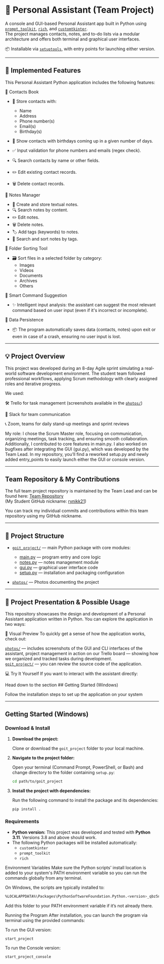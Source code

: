 # 🧠 Personal Assistant (Team Project)

A console and GUI-based Personal Assistant app built in Python using [`prompt_toolkit`](https://github.com/prompt-toolkit/python-prompt-toolkit), [`rich`](https://github.com/Textualize/rich), and [`customtkinter`](https://github.com/TomSchimansky/CustomTkinter).  
The project manages contacts, notes, and to-do lists via a modular architecture and offers both terminal and graphical user interfaces.

📦 Installable via [`setuptools`](https://setuptools.pypa.io/en/latest/), with entry points for launching either version.

---

## 🧩 Implemented Features
This Personal Assistant Python application includes the following features:

👥 Contacts Book
- 📇 Store contacts with:
  - Name
  - Address
  - Phone number(s)
  - Email(s)
  - Birthday(s)

- 🎂 Show contacts with birthdays coming up in a given number of days.
- ✅ Input validation for phone numbers and emails (regex check).
- 🔍 Search contacts by name or other fields.
- ✏️ Edit existing contact records.
- 🗑️ Delete contact records.

📝 Notes Manager
- 🧾 Create and store textual notes.
- 🔍 Search notes by content.
- ✏️ Edit notes.
- 🗑️ Delete notes.
- 🏷️ Add tags (keywords) to notes.
- 🔎 Search and sort notes by tags.

📂 Folder Sorting Tool
- 🗃️ Sort files in a selected folder by category:
  - Images
  - Videos
  - Documents
  - Archives
  - Others

🤖 Smart Command Suggestion
- ✨ Intelligent input analysis: the assistant can suggest the most relevant command based on user input (even if it's incorrect or incomplete).

💾 Data Persistence
- 📦 The program automatically saves data (contacts, notes) upon exit or even in case of a crash, ensuring no user input is lost.
---

## 💡 Project Overview
This project was developed during an 8-day Agile sprint simulating a real-world software development environment. The student team followed professional workflows, applying Scrum methodology with clearly assigned roles and iterative progress.

We used:

🛠 Trello for task management (screenshots available in the [`photos/`](./photos))

💬 Slack for team communication

📞 Zoom, teams for daily stand-up meetings and sprint reviews

My role:
I chose the Scrum Master role, focusing on communication, organizing meetings, task tracking, and ensuring smooth collaboration.
Additionally, I contributed to core features in main.py.
I also worked on bugfixes after integrating the GUI (gui.py), which was developed by the Team Lead.
In my repository, you’ll find a reworked setup.py and newly added entry_points to easily launch either the GUI or console version.

---
## Team Repository & My Contributions

The full team project repository is maintained by the Team Lead and can be found here: [Team Repository](https://github.com/Kunandiir/goit_project)  
(My Student GitHub nickname: [rynikk21](https://github.com/rynikk21))

You can track my individual commits and contributions within this team repository using my GitHub nickname.

---

## 📂 Project Structure

- [`goit_project/`](./goit_project) — main Python package with core modules:  
  - [main.py](goit_project/goit_project/main.py) — program entry and core logic
  - [notes.py](goit_project/goit_project/notes.py) — notes management module
  - [gui.py](goit_project/goit_project/gui.py) — graphical user interface code
  - [setup.py](goit_project/setup.py) — installation and packaging configuration

- [`photos/`](./photos) — Photos documenting the project  

---

## 🎥 Project Presentation & Possible Usage
This repository showcases the design and development of a Personal Assistant application written in Python. You can explore the application in two ways:

📸 Visual Preview
To quickly get a sense of how the application works, check out:

[`photos/`](./photos) — includes screenshots of the GUI and CLI interfaces of the assistant, project management in action on our Trello board — showing how we organized and tracked tasks during development.  
[`goit_project/`](./goit_project) — you can review the source code of the application.

💻 Try It Yourself
If you want to interact with the assistant directly:

Head down to the section ## Getting Started (Windows)

Follow the installation steps to set up the application on your system

---

## Getting Started (Windows)

### Download & Install

1. **Download the project:**

   Clone or download the `goit_project` folder to your local machine.

2. **Navigate to the project folder:**

   Open your terminal (Command Prompt, PowerShell, or Bash) and change directory to the folder containing `setup.py`:

   ```bash
   cd path/to/goit_project
   
3. **Install the project with dependencies:**

    Run the following command to install the package and its dependencies:

   ```bash
   pip install .

### Requirements

- **Python version:** This project was developed and tested with **Python 3.11**. Versions 3.8 and above should work.
- The following Python packages will be installed automatically:
  - `customtkinter`
  - `prompt_toolkit`
  - `rich`


Environment Variables
Make sure the Python scripts' install location is added to your system's PATH environment variable so you can run the commands globally from any terminal.

On Windows, the scripts are typically installed to:

```bash
%LOCALAPPDATA%\Packages\PythonSoftwareFoundation.Python.<version>_qbz5n2kfra8p0\LocalCache\local-packages\Python<version>\Scripts
```

Add this folder to your PATH environment variable if it’s not already there.

Running the Program
After installation, you can launch the program via terminal using the provided commands:

To run the GUI version:
```bash
start_project
```
To run the Console version:
```bash
start_project_console
```
